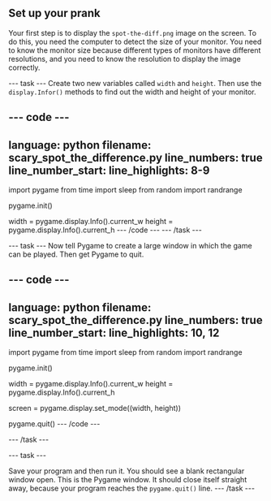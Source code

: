 ##	Set up your prank

Your first step is to display the `spot-the-diff.png` image on the screen. To do this, you need the computer to detect the size of your monitor. You need to know the monitor size because different types of monitors have different resolutions, and you need to know the resolution to display the image correctly.

--- task ---
Create two new variables called `width` and `height`. Then use the `display.Infor()` methods to find out the width and height of your monitor.

--- code ---
---
language: python
filename: scary_spot_the_difference.py
line_numbers: true
line_number_start: 
line_highlights: 8-9
---
import pygame
from time import sleep
from random import randrange

pygame.init()

width = pygame.display.Info().current_w
height = pygame.display.Info().current_h
--- /code ---
--- /task ---

--- task ---
Now tell Pygame to create a large window in which the game can be played. Then get Pygame to quit.

--- code ---
---
language: python
filename: scary_spot_the_difference.py
line_numbers: true
line_number_start: 
line_highlights: 10, 12
---
import pygame
from time import sleep
from random import randrange

pygame.init()

width = pygame.display.Info().current_w
height = pygame.display.Info().current_h

screen = pygame.display.set_mode((width, height))
	
pygame.quit()
--- /code ---

--- /task ---

--- task ---

Save your program and then run it. You should see a blank rectangular window open. This is the Pygame window. It should close itself straight away, because your program reaches the `pygame.quit()` line.
--- /task ---



